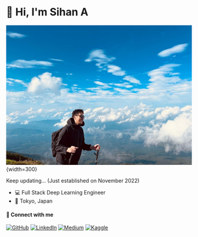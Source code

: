 👋 Hi, I'm Sihan A
===

![self](imgs/self.JPG){width=300}

Keep updating... (Just established on November 2022)



- 💻 Full Stack Deep Learning Engineer
- 📍 Tokyo, Japan



#### 🔗 Connect with me

[![GitHub](https://img.shields.io/static/v1?label=&message=GitHub&color=%23181717&logo=GitHub)](https://github.com/Sihan-A) [![LinkedIn](https://img.shields.io/static/v1?label=&message=LinkedIn&color=%230A66C2&logo=LinkedIn)](https://www.linkedin.com/in/sihan-a/) [![Medium](https://img.shields.io/static/v1?label=&message=Medium&color=%23000000&logo=Medium)](https://sihan-a.medium.com/) [![Kaggle](https://img.shields.io/badge/Kaggle-20BEFF?logo=kaggle&logoColor=white)](https://www.kaggle.com/sihana)



